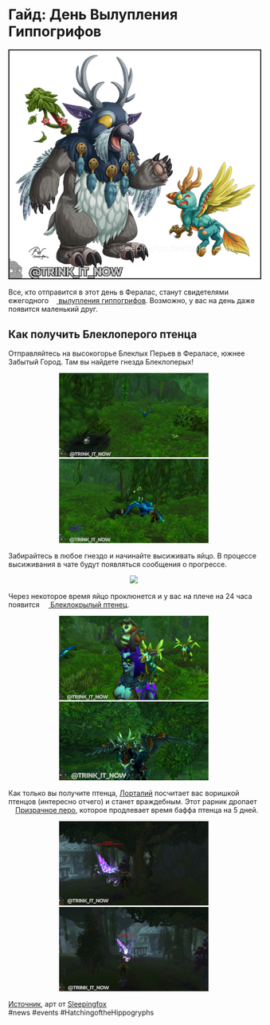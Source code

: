 # Гайд: День Вылупления Гиппогрифов

<center>
<img src=https://github.com/MagicalCow/TrinkIT-News/blob/main/Sources/Assets/Guide-Hatching-of-the-Hippogryphs/Guide-Hatching-of-the-Hippogryphs-07.png float=center border=2>
</center>

Все, кто отправится в этот день в Фералас, станут свидетелями ежегодного <a href="https://ru.wowhead.com/event=634"><img src=https://wow.zamimg.com/images/wow/icons/tiny/calendar_hatchingofthehippogryphs.gif width="12" height="12" float=down> вылупления гиппогрифов</a>. Возможно, у вас на день даже появится маленький друг.

## Как получить Блеклоперого птенца

Отправляйтесь на высокогорье Блеклых Перьев в Фераласе, южнее Забытый Город. Там вы найдете гнезда Блеклоперых!

<center>
<img src=https://github.com/MagicalCow/TrinkIT-News/blob/main/Sources/Assets/Guide-Hatching-of-the-Hippogryphs/Guide-Hatching-of-the-Hippogryphs-01.jpg width="300"><img src=https://github.com/MagicalCow/TrinkIT-News/blob/main/Sources/Assets/Guide-Hatching-of-the-Hippogryphs/Guide-Hatching-of-the-Hippogryphs-02.jpg width="300">
</center>

Забирайтесь в любое гнездо и начинайте высиживать яйцо. В процессе высиживания в чате будут появляться сообщения о прогрессе.
<center>
<img src=https://images.noob-club.ru/news/2016/12/g3hnd1csze.jpg width="300">
</center>

Через некоторое время яйцо проклюнется и у вас на плече на 24 часа появится <a href="https://ru.wowhead.com/spell=237356"><img src=https://wow.zamimg.com/images/wow/icons/tiny/inv_pet_babyhippogryph.gif width="14" height="14" float=down> Блеклокрылый птенец</a>.

<center>
<img src=https://github.com/MagicalCow/TrinkIT-News/blob/main/Sources/Assets/Guide-Hatching-of-the-Hippogryphs/Guide-Hatching-of-the-Hippogryphs-03.jpg width="300"><img src=https://github.com/MagicalCow/TrinkIT-News/blob/main/Sources/Assets/Guide-Hatching-of-the-Hippogryphs/Guide-Hatching-of-the-Hippogryphs-04.jpg width="300">
</center>

Как только вы получите птенца, <a href="https://ru.wowhead.com/npc=115537">Лорталий</a> посчитает вас воришкой птенцов (интересно отчего) и станет враждебным. Этот рарник дропает <a href="https://ru.wowhead.com/item=142259"><img src=https://wow.zamimg.com/images/wow/icons/large/inv_feather_02.jpg width="14" height="14" float=down>Призрачное перо</a>, которое продлевает время баффа птенца на 5 дней.

<center>
<img src=https://github.com/MagicalCow/TrinkIT-News/blob/main/Sources/Assets/Guide-Hatching-of-the-Hippogryphs/Guide-Hatching-of-the-Hippogryphs-05.jpg width="300"><img src=https://github.com/MagicalCow/TrinkIT-News/blob/main/Sources/Assets/Guide-Hatching-of-the-Hippogryphs/Guide-Hatching-of-the-Hippogryphs-06.jpg width="300">
</center>


[Источник](https://www.wowhead.com/news/7-1-5-ptr-hatching-of-the-hippogryphs-micro-holiday-258285), арт от [Sleepingfox](https://www.deviantart.com/sleepingfox/art/Moonkin-and-Hippogryph-321230639)  
#news #events #HatchingoftheHippogryphs